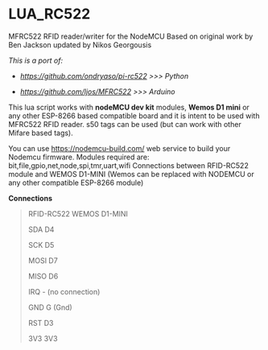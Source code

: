 # LUA_RC522

MFRC522 RFID reader/writer for the NodeMCU
Based on original work by Ben Jackson updated by Nikos Georgousis

*This is a port of:*

- *https://github.com/ondryaso/pi-rc522		>>>	Python*

- *https://github.com/ljos/MFRC522			>>>	Arduino*

This lua script works with **nodeMCU dev kit** modules, **Wemos D1 mini** or any other ESP-8266 based compatible  board and it is intent to be used with MFRC522 RFID reader. s50 tags can be used (but can work with other Mifare based tags).

You can use https://nodemcu-build.com/ web service to build your Nodemcu firmware. Modules required are:  bit,file,gpio,net,node,spi,tmr,uart,wifi
Connections between RFID-RC522 module and WEMOS D1-MINI (Wemos can be replaced with NODEMCU or any other compatible ESP-8266 module)



**Connections**

> RFID-RC522			WEMOS D1-MINI 
>
> SDA						D4
>
> SCK						D5
>
> MOSI					D7
>
> MISO					D6
>
> IRQ					- (no connection)
>
> GND					G (Gnd)
>
> RST					D3
>
> 3V3					3V3
>
>

